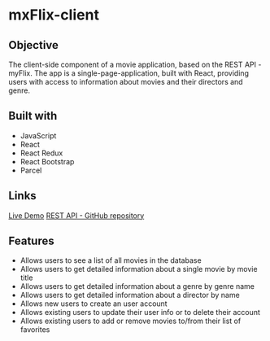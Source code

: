 # mxFlix-client

## Objective

The client-side component of a movie application, based on the REST API - myFlix. The app is a single-page-application, built with React, providing users with access to information about movies and their directors and genre. 

## Built with

- JavaScript
- React
- React Redux
- React Bootstrap
- Parcel

## Links

[Live Demo](https://thom187-myflix-movies.netlify.app/)
[REST API - GitHub repository](https://github.com/Thom187/movie_api)

## Features

- Allows users to see a list of all movies in the database
- Allows users to get detailed information about a single movie by movie title
- Allows users to get detailed information about a genre by genre name
- Allows users to get detailed information about a director by name
- Allows new users to create an user account
- Allows existing users to update their user info or to delete their account
- Allows existing users to add or remove movies to/from their list of favorites

